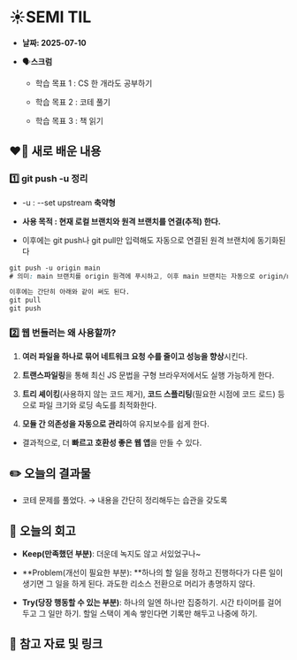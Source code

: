 # ☀️SEMI TIL


- **날짜: 2025-07-10**

- 🗣️**스크럼**
  - 학습 목표 1 : CS 한 개라도 공부하기

  - 학습 목표 2 : 코테 풀기

  - 학습 목표 3 : 책 읽기



## ❤️‍🔥 새로 배운 내용

### 1️⃣ git push -u 정리

- -u  : --set upstream **축약형**

- **사용 목적 : 현재 로컬 브랜치와 원격 브랜치를 연결(추적) 한다.**

- 이후에는 git push나 git pull만 입력해도 자동으로 연결된 원격 브랜치에 동기화된다

```css
git push -u origin main
# 의미: main 브랜치를 origin 원격에 푸시하고, 이후 main 브랜치는 자동으로 origin/main과 연결됨.

이후에는 간단히 아래와 같이 써도 된다.
git pull
git push
```


### 2️⃣ 웹 번들러는 왜 사용할까?

1. **여러 파일을 하나로 묶어 네트워크 요청 수를 줄이고 성능을 향상**시킨다.

1. **트랜스파일링**을 통해 최신 JS 문법을 구형 브라우저에서도 실행 가능하게 한다.

1. **트리 셰이킹**(사용하지 않는 코드 제거), **코드 스플리팅**(필요한 시점에 코드 로드) 등으로 파일 크기와 로딩 속도를 최적화한다.

1. **모듈 간 의존성을 자동으로 관리**하여 유지보수를 쉽게 한다.

- 결과적으로, 더 **빠르고 호환성 좋은 웹 앱**을 만들 수 있다.

## ✏️ 오늘의 결과물

- 코테 문제를 풀었다. → 내용을 간단히 정리해두는 습관을 갖도록

## 🤔 오늘의 회고

- **Keep(만족했던 부분)**: 더운데 녹지도 않고 서있었구나~

- **Problem(개선이 필요한 부분): **하나의 할 일을 정하고 진행하다가 다른 일이 생기면 그 일을 하게 된다. 과도한 리소스 전환으로 머리가 총명하지 않다.

- **Try(당장 행동할 수 있는 부분)**: 하나의 일엔 하나만 집중하기. 시간 타이머를 걸어두고 그 일만 하기. 할일 스택이 계속 쌓인다면 기록만 해두고 나중에 하기.

## 🙏 참고 자료 및 링크

